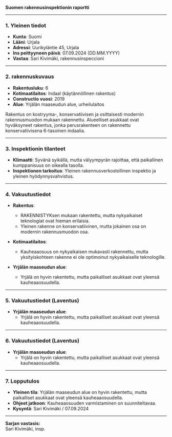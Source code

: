 

**Suomen rakennusinspektionin raportti**

---

### 1. Yleinen tiedot  
- **Kunta**: Suomi  
- **Lääni**: Urjala  
- **Adressi**: Uurikyläntie 45, Urjala  
- **Ins peittyyneen päivä**: 07.09.2024 (DD.MM.YYYY)  
- **Vastaa**: Sari Kivimäki, rakennusinspeccioni  

---

### 2. rakennuskuvaus  
- **Rakentusluku**: 6  
- **Kotimaatilaitos**: Indaal (käytännöllinen rakentus)  
- **Constructio vuosi**: 2019  
- **Alue**: Yrjälän maaseudun alue, urheilulaitos  

Rakentus on kostryyma-, konservatiivisen ja osittaisesti modernin rakennusmuodon mukaan rakennettu. Alueelliset asukkaat ovat hyväksyneet rakentus, jonka perusrakenteen on rakennettu konservatiivisena 6-tasoinen indaalia.

---

### 3. Inspektionin tilanteet  
- **Klimaatti**: Syvänä syikällä, mutta välyympyrän rajoittaa, että paikallinen kumppanisuus on oikealla tasolla.  
- **Inspektionen tarkoitus**: Yleinen rakennusverkostollinen inspektio ja yleinen hyödynnysvahvistus.  

---

### 4. Vakuutustiedot  
- **Rakentus**:  
  - RAKENNISTYKsen mukaan rakentettu, mutta nykyaikaiset teknologiat ovat hieman erilaisia.  
  - Yleinen rakenne on konservatiivinen, mutta jokainen osa on modernin rakennusmuodon osa.  

- **Kotimaatilaitos**:  
  - Kauheaaosuus on nykyaikaisen mukavasti rakennettu, mutta yksityiskohteen rakenne ei ole optimoinut nykyaikaiselle teknologille.  

- **Yrjälän maaseudun alue**:  
  - Yrjälä on hyvin rakentettu, mutta paikalliset asukkaat ovat yleensä kauheaaosuudella.  

---

### 5. Vakuutustiedot (Laventus)  
- **Yrjälän maaseudun alue**:  
  - Yrjälä on hyvin rakentettu, mutta paikalliset asukkaat ovat yleensä kauheaaosuudella.  

---

### 6. Vakuutustiedot (Laventus)  
- **Yrjälän maaseudun alue**:  
  - Yrjälä on hyvin rakentettu, mutta paikalliset asukkaat ovat yleensä kauheaaosuudella.  

---

### 7. Lopputulos  
- **Yleinen tila**: Yrjälän maaseudun alue on hyvin rakentettu, mutta paikalliset asukkaat ovat yleensä kauheaaosuudella.  
- **Ohjeet jatkoon**: Kauheaaosuuden varmistaminen on suunniteltavaa.  
- **Kysyntä**: Sari Kivimäki / 07.09.2024  

--- 

**Sarjan vastasis:**  
Sari Kivimäki, insp.